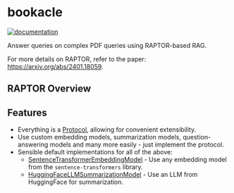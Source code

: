 # bookacle

[![documentation](https://img.shields.io/badge/docs-bookacle-blue?style=flat
)](https://malayagr.github.io/bookacle)

Answer queries on complex PDF queries using RAPTOR-based RAG.

For more details on RAPTOR, refer to the paper: <https://arxiv.org/abs/2401.18059>.

## RAPTOR Overview

## Features

- Everything is a [Protocol](https://typing.readthedocs.io/en/latest/spec/protocol.html), allowing for convenient extensibility.
- Use custom embedding models, summarization models, question-answering models and many more easily - just implement the protocol.
- Sensible default implementations for all of the above:
    - [SentenceTransformerEmbeddingModel](reference/bookacle/models/embedding/#bookacle.models.embedding.SentenceTransformerEmbeddingModel) - Use any embedding model from the `sentence-transformers` library.
    - [HuggingFaceLLMSummarizationModel](reference/bookacle/models/summarization/#bookacle.models.summarization.HuggingFaceLLMSummarizationModel) - Use an LLM from HuggingFace for summarization.
